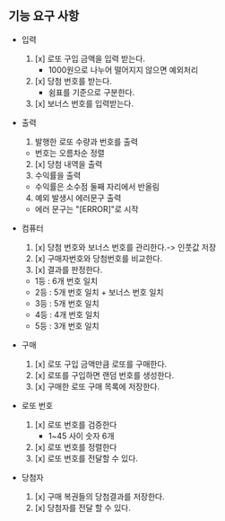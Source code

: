 ## 기능 요구 사항
* 입력
    1) [x] 로또 구입 금액을 입력 받는다.
       * 1000원으로 나누어 떨어지지 않으면 예외처리
    2) [x] 당첨 번호를 받는다.
       * 쉼표를 기준으로 구분한다.
    3) [x] 보너스 번호를 입력받는다.


* 출력
    1) 발행한 로또 수량과 번호를 출력
    * 번호는 오름차순 정렬
    2) [x] 당첨 내역을 출력
    3) 수익률을 출력
    * 수익률은 소수점 둘째 자리에서 반올림
    4) 예외 발생시 에러문구 출력
    * 에러 문구는 "[ERROR]"로 시작


* 컴퓨터
    1) [x] 당첨 번호와 보너스 번호를 관리한다.-> 인풋값 저장 
    2) [x] 구매자번호와 당첨번호를 비교한다.
    3) [x] 결과를 판정한다.
     * 1등 : 6개 번호 일치
     * 2등 : 5개 번호 일치 + 보너스 번호 일치
     * 3등 : 5개 번호 일치
     * 4등 : 4개 번호 일치
     * 5등 : 3개 번호 일치

* 구매
    1) [x] 로또 구입 금액만큼 로또를 구매한다.
    2) [x] 로또를 구입하면 랜덤 번호를 생성한다.
    2) [x] 구매한 로또 구매 목록에 저장한다.

* 로또 번호
    1) [x] 로또 번호를 검증한다
       * 1~45 사이 숫자 6개
    2) [x] 로또 번호를 정렬한다
    3) [x] 로또 번호를 전달할 수 있다.


* 당첨자
    1) [x] 구매 복권들의 당첨결과를 저장한다.
    2) [x] 당첨자를 전달 할 수 있다.